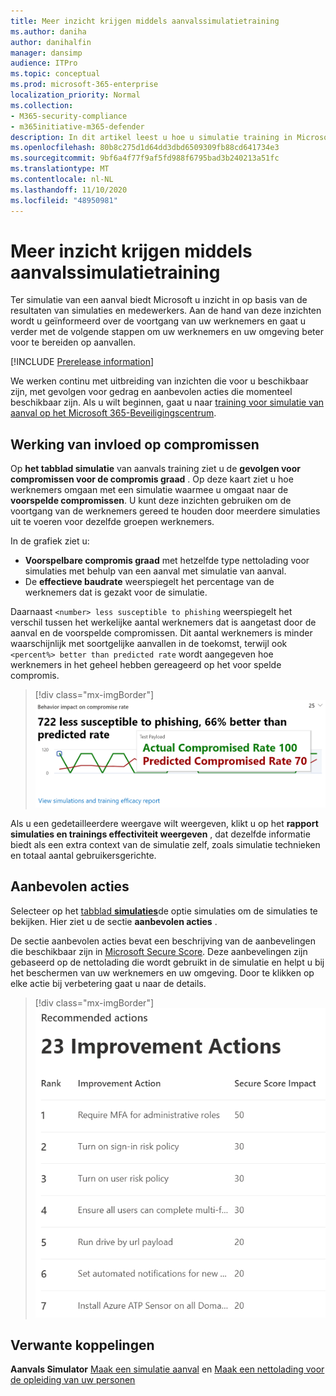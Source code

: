 ```yaml
---
title: Meer inzicht krijgen middels aanvalssimulatietraining
ms.author: daniha
author: danihalfin
manager: dansimp
audience: ITPro
ms.topic: conceptual
ms.prod: microsoft-365-enterprise
localization_priority: Normal
ms.collection:
- M365-security-compliance
- m365initiative-m365-defender
description: In dit artikel leest u hoe u simulatie training in Microsoft 365 Beveiligingscentrum van invloed zijn op medewerkers en krijgt u inzicht in de resultaten van simulatie en training.
ms.openlocfilehash: 80b8c275d1d64dd3dbd6509309fb88cd641734e3
ms.sourcegitcommit: 9bf6a4f77f9af5fd988f6795bad3b240213a51fc
ms.translationtype: MT
ms.contentlocale: nl-NL
ms.lasthandoff: 11/10/2020
ms.locfileid: "48950981"
---
```

# <a name="gain-insights-through-attack-simulation-training"></a>Meer inzicht krijgen middels aanvalssimulatietraining

Ter simulatie van een aanval biedt Microsoft u inzicht in op basis van de resultaten van simulaties en medewerkers. Aan de hand van deze inzichten wordt u geïnformeerd over de voortgang van uw werknemers en gaat u verder met de volgende stappen om uw werknemers en uw omgeving beter voor te bereiden op aanvallen.

[!INCLUDE [Prerelease information](../includes/prerelease.md)]

We werken continu met uitbreiding van inzichten die voor u beschikbaar zijn, met gevolgen voor gedrag en aanbevolen acties die momenteel beschikbaar zijn.
Als u wilt beginnen, gaat u naar [training voor simulatie van aanval op het Microsoft 365-Beveiligingscentrum](https://security.microsoft.com/attacksimulator?viewid=overview).

## <a name="behavior-impact-on-compromise-rate"></a>Werking van invloed op compromissen

Op **het tabblad simulatie** van aanvals training ziet u de **gevolgen voor compromissen voor de compromis graad** . Op deze kaart ziet u hoe werknemers omgaan met een simulatie waarmee u omgaat naar de **voorspelde compromissen**. U kunt deze inzichten gebruiken om de voortgang van de werknemers gereed te houden door meerdere simulaties uit te voeren voor dezelfde groepen werknemers.

In de grafiek ziet u:

- **Voorspelbare compromis graad** met hetzelfde type nettolading voor simulaties met behulp van een aanval met simulatie van aanval.
- De **effectieve baudrate** weerspiegelt het percentage van de werknemers dat is gezakt voor de simulatie.

Daarnaast `<number> less susceptible to phishing` weerspiegelt het verschil tussen het werkelijke aantal werknemers dat is aangetast door de aanval en de voorspelde compromissen. Dit aantal werknemers is minder waarschijnlijk met soortgelijke aanvallen in de toekomst, terwijl ook `<percent%> better than predicted rate` wordt aangegeven hoe werknemers in het geheel hebben gereageerd op het voor spelde compromis.

> [!div class="mx-imgBorder"]
> ![Kaart voor gedrag van gedrag bij simulatie van aanvals overzicht](../../media/attack-sim-preview-behavior-impact-card.png)

Als u een gedetailleerdere weergave wilt weergeven, klikt u op het **rapport simulaties en trainings effectiviteit weergeven** , dat dezelfde informatie biedt als een extra context van de simulatie zelf, zoals simulatie technieken en totaal aantal gebruikersgerichte.

## <a name="recommended-actions"></a>Aanbevolen acties

Selecteer op het [tabblad **simulaties**](https://security.microsoft.com/attacksimulator?viewid=simulations)de optie simulaties om de simulaties te bekijken. Hier ziet u de sectie **aanbevolen acties** .

De sectie aanbevolen acties bevat een beschrijving van de aanbevelingen die beschikbaar zijn in [Microsoft Secure Score](../mtp/microsoft-secure-score.md). Deze aanbevelingen zijn gebaseerd op de nettolading die wordt gebruikt in de simulatie en helpt u bij het beschermen van uw werknemers en uw omgeving. Door te klikken op elke actie bij verbetering gaat u naar de details.

> [!div class="mx-imgBorder"]
> ![Sectie aanbevelings acties voor simulatie van aanval](../../media/attack-sim-preview-recommended-actions.png)

## <a name="related-links"></a>Verwante koppelingen

**Aanvals Simulator** [Maak een simulatie aanval](https://docs.microsoft.com/microsoft-365/security/office-365-security/attack-simulation-training?view=o365-worldwide) en [Maak een nettolading voor de opleiding van uw personen](https://docs.microsoft.com/microsoft-365/security/office-365-security/attack-simulation-training-payloads?view=o365-worldwide)
